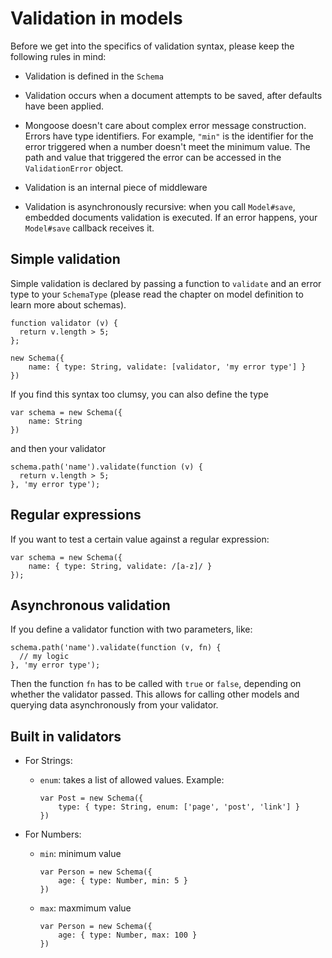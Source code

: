 
Validation in models
====================

Before we get into the specifics of validation syntax, please keep the
following rules in mind:

- Validation is defined in the `Schema`

- Validation occurs when a document attempts to be saved, after defaults have
been applied.

- Mongoose doesn't care about complex error message construction. Errors have
type identifiers. For example, `"min"` is the identifier for the error
triggered when a number doesn't meet the minimum value. The path and value
that triggered the error can be accessed in the `ValidationError` object.

- Validation is an internal piece of middleware

- Validation is asynchronously recursive: when you call `Model#save`, embedded
  documents validation is executed. If an error happens, your `Model#save`
  callback receives it.

## Simple validation

Simple validation is declared by passing a function to `validate` and an error
type to your `SchemaType` (please read the chapter on model definition to learn
more about schemas).

    function validator (v) {
      return v.length > 5;
    };

    new Schema({
        name: { type: String, validate: [validator, 'my error type'] }
    })

If you find this syntax too clumsy, you can also define the type

    var schema = new Schema({
        name: String
    })

and then your validator

    schema.path('name').validate(function (v) {
      return v.length > 5;
    }, 'my error type'); 

## Regular expressions

If you want to test a certain value against a regular expression:

    var schema = new Schema({
        name: { type: String, validate: /[a-z]/ }
    });

## Asynchronous validation

If you define a validator function with two parameters, like:

    schema.path('name').validate(function (v, fn) {
      // my logic
    }, 'my error type'); 

Then the function `fn` has to be called with `true` or `false`, depending on
whether the validator passed. This allows for calling other models and querying
data asynchronously from your validator.

## Built in validators

- For Strings:
  - `enum`: takes a list of allowed values. Example:

        var Post = new Schema({
            type: { type: String, enum: ['page', 'post', 'link'] }
        })

- For Numbers:
  - `min`: minimum value

        var Person = new Schema({
            age: { type: Number, min: 5 }
        })

  - `max`: maxmimum value

        var Person = new Schema({
            age: { type: Number, max: 100 }
        })
